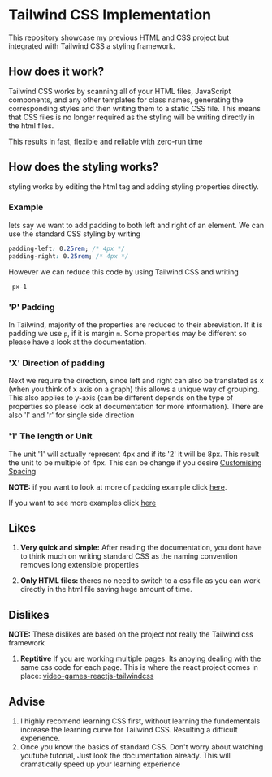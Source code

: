 # Tailwind CSS Implementation

This repository showcase my previous HTML and CSS project but integrated with Tailwind CSS a styling framework.

## How does it work?
Tailwind CSS works by scanning all of your HTML files, JavaScript components, and any other templates for class names, generating the corresponding styles and then writing them to a static CSS file. This means that CSS files is no longer required as the styling will be writing directly in the html files.

This results in fast, flexible and reliable with zero-run time

## How does the styling works?
styling works by editing the html tag and adding styling properties directly.

### Example
lets say we want to add padding to both left and right of an element. We can use the standard CSS styling by writing

```css
padding-left: 0.25rem; /* 4px */  
padding-right: 0.25rem; /* 4px */

```
However we can reduce this code by using Tailwind CSS and writing

`
px-1`

### 'P' Padding 
In Tailwind, majority of the properties are reduced to their abreviation. If it is padding we use `p`, if it is margin `m`.  Some properties may be different so please have a look at the documentation. 

### 'X' Direction of padding 
Next we require the direction, since left and right can also be translated as x (when you think of x axis on a graph) this allows a unique way of grouping. This also applies to y-axis (can be different depends on the type of properties so please look at documentation for more information). There are also 'l' and 'r' for single side direction

### '1' The length or Unit

The unit '1' will actually represent 4px and if its '2' it will be 8px. This result the unit to be multiple of 4px. This can be change if you desire [Customising Spacing](https://tailwindcss.com/docs/customizing-spacing)


**NOTE:** if you want to look at more of padding example click [here](https://tailwindcss.com/docs/padding).

If you want to see more examples click [here](https://tailwindcss.com/docs/utility-first)


## Likes

1. **Very quick and simple:** After reading the documentation, you dont have to think much on writing standard CSS as the naming convention removes long extensible properties 

2. **Only HTML files:** theres no need to switch to a css file as you can work directly in the html file saving huge amount of time.

## Dislikes
**NOTE:** These dislikes are based on the project not really the Tailwind css framework
1. **Reptitive** If you are working multiple pages. Its anoying dealing with the same css code for each page.  This is where the react project comes in place: [video-games-reactjs-tailwindcss](https://github.com/joonochakma/video-games-reactjs-tailwindcss )

## Advise
1. I highly recomend learning CSS first, without learning the fundementals increase the learning curve for Tailwind CSS. Resulting a difficult experience.
2. Once you know the basics of standard CSS. Don't worry about watching youtube tutorial, Just look the documentation already. This will dramatically speed up your learning experience  







